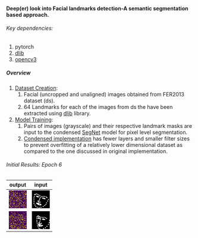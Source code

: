 #### Deep(er) look into Facial landmarks detection-A semantic segmentation based approach.



###### Key dependencies:

1. pytorch
2. [dlib](https://pypi.org/project/dlib/)
3. [opencv3](https://anaconda.org/conda-forge/opencv)

##### Overview

1. [Dataset Creation](https://github.com/KaunilD/facs-segmentation/blob/master/dataset-creation/csv2png.py):
   1. Facial (uncropped and unaligned) images obtained from FER2013 dataset (ds).
   2. 64 Landmarks for each of the images from ds the have been extracted using [dlib](http://dlib.net/) library.
2. [Model Training](https://github.com/KaunilD/facs-segmentation/blob/master/deep-learning/trainer.py):
   1. Pairs of images (grayscale) and their respective landmark masks are input to the condensed [SegNet](https://arxiv.org/abs/1511.00561) model for pixel level segmentation.
   2. [Condensed implementation]() has fewer layers and smaller filter sizes to prevent overfitting of a relatively lower dimensional dataset as compared to the one discussed in original implementation.



###### Initial Results: Epoch 6

| output                                                       | input                                                        |
| ------------------------------------------------------------ | ------------------------------------------------------------ |
| ![1](deep-learning/126.png) | ![1_input](dataset-creation/data_gt/target/2.png) |
| ![2](deep-learning/2.png) | ![2_input](dataset-creation/data_gt/target/127.png) |
